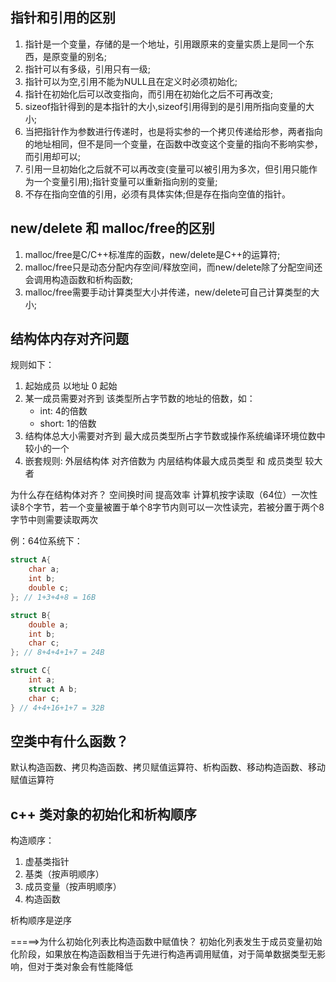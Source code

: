 ## 指针和引用的区别
 1. 指针是一个变量，存储的是一个地址，引用跟原来的变量实质上是同一个东西，是原变量的别名;
 2. 指针可以有多级，引用只有一级;
 3. 指针可以为空,引用不能为NULL且在定义时必须初始化;
 4. 指针在初始化后可以改变指向，而引用在初始化之后不可再改变;
 5. sizeof指针得到的是本指针的大小,sizeof引用得到的是引用所指向变量的大小;
 6. 当把指针作为参数进行传递时，也是将实参的一个拷贝传递给形参，两者指向的地址相同，但不是同一个变量，在函数中改变这个变量的指向不影响实参，而引用却可以;
 7. 引用一旦初始化之后就不可以再改变(变量可以被引用为多次，但引用只能作为一个变量引用);指针变量可以重新指向别的变量;
 8. 不存在指向空值的引用，必须有具体实体;但是存在指向空值的指针。

## new/delete 和 malloc/free的区别
 1. malloc/free是C/C++标准库的函数，new/delete是C++的运算符;
 2. malloc/free只是动态分配内存空间/释放空间，而new/delete除了分配空间还会调用构造函数和析构函数;
 3. malloc/free需要手动计算类型大小并传递，new/delete可自己计算类型的大小;  

 ## 结构体内存对齐问题
规则如下：
1. 起始成员 以地址 0 起始
2. 某一成员需要对齐到 该类型所占字节数的地址的倍数，如：
    - int: 4的倍数
    - short: 1的倍数
3. 结构体总大小需要对齐到 最大成员类型所占字节数或操作系统编译环境位数中较小的一个
4. 嵌套规则: 外层结构体 对齐倍数为 内层结构体最大成员类型 和 成员类型 较大者

为什么存在结构体对齐？
空间换时间 提高效率 计算机按字读取（64位）一次性读8个字节，若一个变量被置于单个8字节内则可以一次性读完，若被分置于两个8字节中则需要读取两次

例：64位系统下：
```cpp
struct A{
    char a;
    int b;
    double c;
}; // 1+3+4+8 = 16B

struct B{
    double a;
    int b;
    char c;
}; // 8+4+4+1+7 = 24B

struct C{
    int a;
    struct A b; 
    char c;
} // 4+4+16+1+7 = 32B
```
## 空类中有什么函数？
默认构造函数、拷贝构造函数、拷贝赋值运算符、析构函数、移动构造函数、移动赋值运算符


## c++ 类对象的初始化和析构顺序
构造顺序：
1. 虚基类指针
2. 基类（按声明顺序） 
2. 成员变量（按声明顺序）
3. 构造函数

析构顺序是逆序

=====>为什么初始化列表比构造函数中赋值快？
初始化列表发生于成员变量初始化阶段，如果放在构造函数相当于先进行构造再调用赋值，对于简单数据类型无影响，但对于类对象会有性能降低


